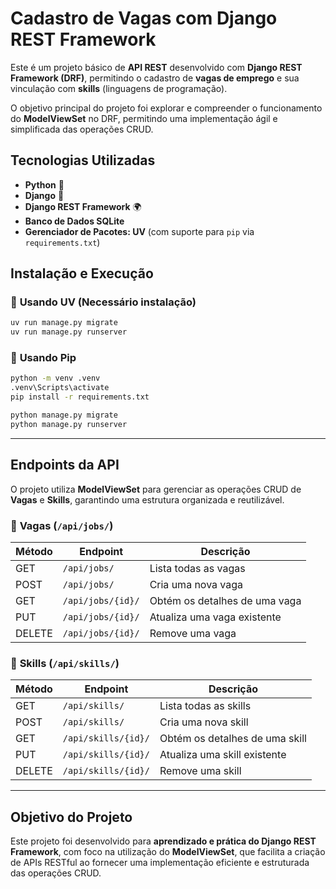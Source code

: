 # Cadastro de Vagas com Django REST Framework

Este é um projeto básico de **API REST** desenvolvido com **Django REST Framework (DRF)**, permitindo o cadastro de **vagas de emprego** e sua vinculação com **skills** (linguagens de programação).

O objetivo principal do projeto foi explorar e compreender o funcionamento do **ModelViewSet** no DRF, permitindo uma implementação ágil e simplificada das operações CRUD.

## **Tecnologias Utilizadas**

- **Python** 🐍
- **Django** 🦄
- **Django REST Framework** 🌍
- **Banco de Dados SQLite**
- **Gerenciador de Pacotes: UV** (com suporte para `pip` via `requirements.txt`)

## **Instalação e Execução**

### 🔹 **Usando UV (Necessário instalação)**

```bash
uv run manage.py migrate
uv run manage.py runserver
```

### 🔹 **Usando Pip**

```bash
python -m venv .venv  
.venv\Scripts\activate  
pip install -r requirements.txt  
```

```bash
python manage.py migrate  
python manage.py runserver  
```

---

## **Endpoints da API**

O projeto utiliza **ModelViewSet** para gerenciar as operações CRUD de **Vagas** e **Skills**, garantindo uma estrutura organizada e reutilizável.

### 🔹 **Vagas (`/api/jobs/`)**

| Método | Endpoint          | Descrição                     |
| ------ | ----------------- | ----------------------------- |
| GET    | `/api/jobs/`      | Lista todas as vagas          |
| POST   | `/api/jobs/`      | Cria uma nova vaga            |
| GET    | `/api/jobs/{id}/` | Obtém os detalhes de uma vaga |
| PUT    | `/api/jobs/{id}/` | Atualiza uma vaga existente   |
| DELETE | `/api/jobs/{id}/` | Remove uma vaga               |

### 🔹 **Skills (`/api/skills/`)**

| Método | Endpoint            | Descrição                      |
| ------ | ------------------- | ------------------------------ |
| GET    | `/api/skills/`      | Lista todas as skills          |
| POST   | `/api/skills/`      | Cria uma nova skill            |
| GET    | `/api/skills/{id}/` | Obtém os detalhes de uma skill |
| PUT    | `/api/skills/{id}/` | Atualiza uma skill existente   |
| DELETE | `/api/skills/{id}/` | Remove uma skill               |

---

## **Objetivo do Projeto**

Este projeto foi desenvolvido para **aprendizado e prática do Django REST Framework**, com foco na utilização do **ModelViewSet**, que facilita a criação de APIs RESTful ao fornecer uma implementação eficiente e estruturada das operações CRUD.


